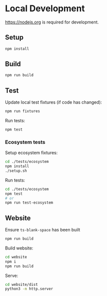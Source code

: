 # Local Development

https://nodejs.org is required for development.

## Setup

```sh
npm install
```

## Build

```sh
npm run build
```

## Test

Update local test fixtures (if code has changed):

```sh
npm run fixtures
```

Run tests:

```sh
npm test
```

### Ecosystem tests

Setup ecosystem fixtures:

```sh
cd ./tests/ecosystem
npm install
./setup.sh
```

Run tests:

```sh
cd ./tests/ecosystem
npm test
# or
npm run test-ecosystem
```

## Website

Ensure `ts-blank-space` has been built

```sh
npm run build
```

Build website:

```sh
cd website
npm i
npm run build
```

Serve:

```sh
cd website/dist
python3 -m http.server
```
